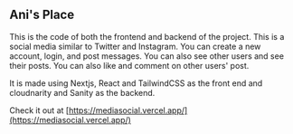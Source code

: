 ## Ani's Place

This is the code of both the frontend and backend of the project.
This is a social media similar to Twitter and Instagram. You can create a new account, login, and post messages.
You can also see other users and see their posts. You can also like and comment on other users' post.

It is made using Nextjs, React and TailwindCSS as the front end and cloudnarity and Sanity as the backend.


Check it out at [https://mediasocial.vercel.app/](https://mediasocial.vercel.app/)
